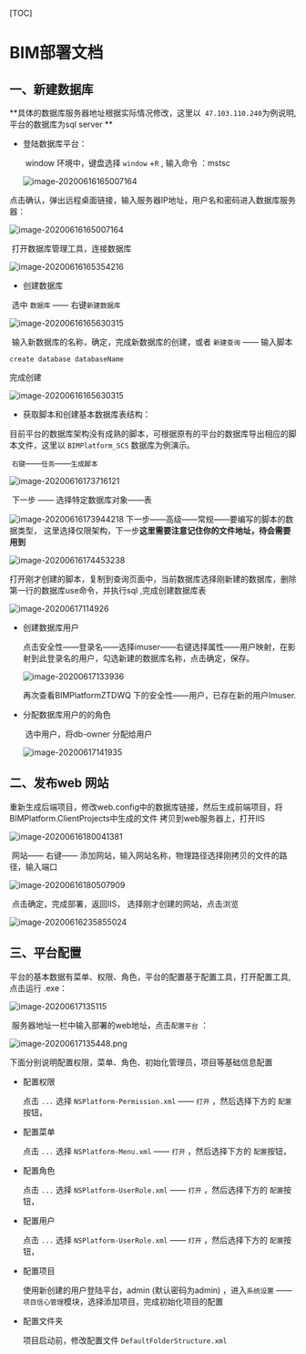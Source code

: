 [TOC]

# BIM部署文档

##    一、新建数据库

**具体的数据库服务器地址根据实际情况修改，这里以` 47.103.110.240`为例说明,平台的数据库为sql server  **

- 登陆数据库平台：

  ​		window 环境中，键盘选择 `window` +`R`  , 输入命令 ：mstsc

   ![image-20200616165007164](../../attachment/image/image-20200616164554568.png)


​		点击确认，弹出远程桌面链接，输入服务器IP地址，用户名和密码进入数据库服务器：

![image-20200616165007164](../../attachment/image/image-20200616165007164.png)

​		打开数据库管理工具，连接数据库

![image-20200616165354216](../../attachment/image/image-20200616165354216.png)

- 创建数据库	

​	选中 `数据库` —— 右键`新建数据库` 

![image-20200616165630315](../../attachment/image/image-20200616165630315.png)

​		输入新数据库的名称，确定，完成新数据库的创建，或者 `新建查询` —— 输入脚本

```
create database databaseName
```

 完成创建

![image-20200616165630315](../../attachment/image/image-20200616170200722.png)

- 获取脚本和创建基本数据库表结构：


​		目前平台的数据库架构没有成熟的脚本，可根据原有的平台的数据库导出相应的脚本文件，这里以 `BIMPlatform_SCS` 数据库为例演示。

​		`右键`——`任务`——`生成脚本`  

![image-20200616173716121](../../attachment/image/image-20200616173716121.png)

​		下一步 —— 选择特定数据库对象——表

![image-20200616173944218](../../attachment/image/image-20200616173944218.png)		下一步——高级——常规——要编写的脚本的数据类型， 这里选择仅限架构，下一步**这里需要注意记住你的文件地址，待会需要用到** 

![image-20200616174453238](../../attachment/image/image-20200616174453238.png)

​	打开刚才创建的脚本，复制到查询页面中，当前数据库选择刚新建的数据库，删除第一行的数据库use命令，并执行sql ,完成创建数据库表

  ![image-20200617114926](../../attachment/image/image-20200617114926.png)

- 创建数据库用户

  点击安全性——登录名——选择imuser——右键选择属性——用户映射，在影射到此登录名的用户，勾选新建的数据库名称，点击确定，保存。

  ![image-20200617133936](../../attachment/image/image-20200617133936.png)

  再次查看BIMPlatformZTDWQ 下的安全性——用户，已存在新的用户Imuser.

- 分配数据库用户的的角色

  ​		选中用户，将db-owner 分配给用户

  ![image-20200617141935](../../attachment/image/image-20200617141935.png)

##  二、发布web 网站

​		重新生成后端项目，修改web.config中的数据库链接，然后生成前端项目，将BIMPlatform.ClientProjects中生成的文件 拷贝到web服务器上，打开IIS 

![image-20200616180041381](../../attachment/image/image-20200616180041381.png)

​		网站—— 右键—— 添加网站，输入网站名称，物理路径选择刚拷贝的文件的路径，输入端口

![image-20200616180507909](../../attachment/image/image-20200616180507909.png)



​			点击确定，完成部署，返回IIS， 选择刚才创建的网站，点击浏览

![image-20200616235855024](../../attachment/image/image-20200616235855024.png)



##  三、平台配置

​		平台的基本数据有菜单、权限、角色，平台的配置基于配置工具，打开配置工具,点击运行  .exe：

![image-20200617135115](../../attachment/image/image-20200617135115.png)

​		服务器地址一栏中输入部署的web地址，点击`配置平台` ：

![image-20200617135448.png](../../attachment/image/image-20200617135448.png)

下面分别说明配置权限，菜单、角色、初始化管理员，项目等基础信息配置

- 配置权限

  点击 	`...`	 选择 `NSPlatform-Permission.xml`   ——	`打开` ，然后选择下方的	`配置`按钮，

- 配置菜单

  点击 	`...`	 选择 `NSPlatform-Menu.xml`   ——	`打开` ，然后选择下方的	`配置`按钮，

- 配置角色

  点击 	`...`	 选择 `NSPlatform-UserRole.xml`   ——	`打开` ，然后选择下方的	`配置`按钮，

- 配置用户

  点击 	`...`	 选择 `NSPlatform-UserRole.xml`   ——	`打开` ，然后选择下方的	`配置`按钮，

- 配置项目

  使用新创建的用户登陆平台，admin (默认密码为admin) ，进入`系统设置` —— `项目信心管理`模块，选择添加项目，完成初始化项目的配置

- 配置文件夹

   项目启动前，修改配置文件	`DefaultFolderStructure.xml` 

  